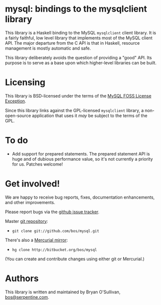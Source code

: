 # mysql: bindings to the mysqlclient library

This library is a Haskell binding to the MySQL `mysqlclient` client
library.  It is a fairly faithful, low level library that implements
most of the MySQL client API.  The major departure from the C API is
that in Haskell, resource management is mostly automatic and safe.

This library deliberately avoids the question of providing a "good"
API. Its purpose is to serve as a base upon which higher-level
libraries can be built.

# Licensing

This library is BSD-licensed under the terms of the
[MySQL FOSS License Exception](http://www.mysql.com/about/legal/licensing/foss-exception/).

Since this library links against the GPL-licensed `mysqlclient`
library, a non-open-source application that uses it *may* be subject
to the terms of the GPL.

# To do

* Add support for prepared statements. The prepared statement API is
  huge and of dubious performance value, so it's not currently a
  priority for us. Patches welcome!

# Get involved!

We are happy to receive bug reports, fixes, documentation enhancements,
and other improvements.

Please report bugs via the
[github issue tracker](http://github.com/bos/mysql/issues).

Master [git repository](http://github.com/bos/mysql):

* `git clone git://github.com/bos/mysql.git`

There's also a [Mercurial mirror](http://bitbucket.org/bos/mysql):

* `hg clone http://bitbucket.org/bos/mysql`

(You can create and contribute changes using either git or Mercurial.)

# Authors

This library is written and maintained by Bryan O'Sullivan,
<bos@serpentine.com>.
